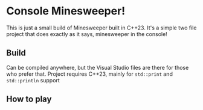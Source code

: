 # Console Minesweeper!
This is just a small build of Minesweeper built in C++23. It's a simple two file project that does exactly as it says, minesweeper in the console!

## Build
Can be compiled anywhere, but the Visual Studio files are there for those who prefer that.
Project requires C++23, mainly for `std::print` and `std::println` support

## How to play
